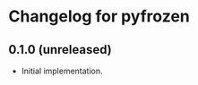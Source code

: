 Changelog for pyfrozen
======================

0.1.0 (unreleased)
------------------

- Initial implementation.

